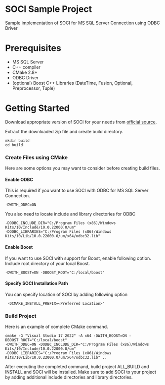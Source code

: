 # SOCI Sample Project
Sample implementation of SOCI for MS SQL Server Connection using ODBC Driver

# Prerequisites 
- MS SQL Server 
- C++ compiler
- CMake 2.8+
- ODBC Driver 
- (optional) Boost C++ Libraries (DateTime, Fusion, Optional, Preprocessor, Tuple)

# Getting Started 

Download appropriate version of SOCI for your needs from [official source](https://sourceforge.net/projects/soci/).

Extract the downloaded zip file and create build directory.
```
mkdir build
cd build
```
### Create Files using CMake

Here are some options you may want to consider before creating build files.

#### Enable ODBC
This is required if you want to use SOCI with ODBC for MS SQL Server Connection.
```
-DWITH_ODBC=ON
```
You also need to locate include and library directories for ODBC
```
-DODBC_INCLUDE_DIR="C:/Program Files (x86)/Windows Kits/10/Include/10.0.22000.0/um" 
-DODBC_LIBRARIES="C:/Program Files (x86)/Windows Kits/10/Lib/10.0.22000.0/um/x64/odbc32.lib"
```
#### Enable Boost
If you want to use SOCI with support for Boost, enable following option. Include root directory of your local Boost.
```
-DWITH_BOOST=ON -DBOOST_ROOT="C:/local/boost"
```
#### Specify SOCI Installation Path
You can specify location of SOCI by adding following option
```
 -DCMAKE_INSTALL_PREFIX=<Preferred Location>"
```
### Build Project
Here is an example of complete CMake command.
```
cmake -G "Visual Studio 17 2022" -A x64 -DWITH_BOOST=ON -DBOOST_ROOT="C:/local/boost" 
-DWITH_ODBC=ON -DODBC_INCLUDE_DIR="C:/Program Files (x86)/Windows Kits/10/Include/10.0.22000.0/um" 
-DODBC_LIBRARIES="C:/Program Files (x86)/Windows Kits/10/Lib/10.0.22000.0/um/x64/odbc32.lib" ..
```
After executing the completed command, build project ALL_BUILD and INSTALL and SOCI will be installed. Make sure to add SOCI to your project by adding additional include directories and library directories.


